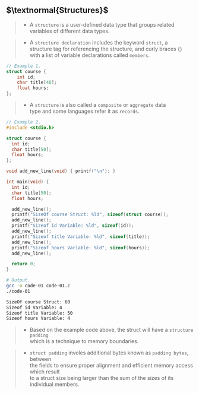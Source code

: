 ## $\textnormal{Structures}$

> - A `structure` is a user-defined data type that groups related <br />
    variables of different data types.

> - A `structure declaration` includes the keyword `struct`, a <br />
    structure tag for referencing the structure, and curly braces {} <br />
    with a list of variable declarations called `members`.

```c
// Example 1.
struct course {
    int id;
    char title[40];
    float hours;
};
```

> - A `structure` is also called a `composite` or `aggregate` data <br />
    type and some languages refer it as `records`.

```c
// Example 2.
#include <stdio.h>

struct course {
  int id;
  char title[50];
  float hours;
};

void add_new_line(void) { printf("\n"); }

int main(void) {
  int id;
  char title[50];
  float hours;

  add_new_line();
  printf("SizeOf course Struct: %ld", sizeof(struct course));
  add_new_line();
  printf("Sizeof id Variable: %ld", sizeof(id));
  add_new_line();
  printf("Sizeof title Variable: %ld", sizeof(title));
  add_new_line();
  printf("Sizeof hours Variable: %ld", sizeof(hours));
  add_new_line();

  return 0;
}

```

```sh
# Output.
gcc -o code-01 code-01.c
./code-01

SizeOf course Struct: 60
Sizeof id Variable: 4
Sizeof title Variable: 50
Sizeof hours Variable: 4
```

> - Based on the example code above, the struct will have a `structure padding` <br />
    which is a technique to memory boundaries.

> - `struct padding` involes additional bytes known as `padding bytes`, between <br />
    the fields to ensure proper alignment and efficient memory access which result <br />
    to a struct size being larger than the sum of the sizes of its individual members.
